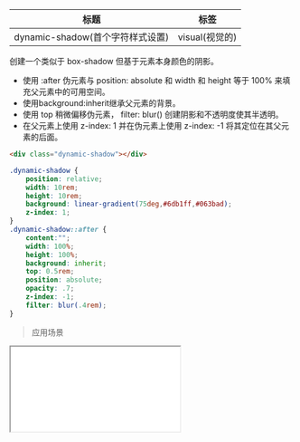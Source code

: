 | 标题                             | 标签           |
| -------------------------------- | -------------- |
| dynamic-shadow(首个字符样式设置) | visual(视觉的) |

创建一个类似于 box-shadow 但基于元素本身颜色的阴影。

* 使用 :after 伪元素与 position: absolute 和 width 和 height 等于 100% 来填充父元素中的可用空间。
* 使用background:inherit继承父元素的背景。
* 使用 top 稍微偏移伪元素， filter: blur() 创建阴影和不透明度使其半透明。
* 在父元素上使用 z-index: 1 并在伪元素上使用 z-index: -1 将其定位在其父元素的后面。

```html
<div class="dynamic-shadow"></div>
```

```css
.dynamic-shadow {
    position: relative;
    width: 10rem;
    height: 10rem;
    background: linear-gradient(75deg,#6db1ff,#063bad);
    z-index: 1;
}
.dynamic-shadow::after {
    content:"";
    width: 100%;
    height: 100%;
    background: inherit;
    top: 0.5rem;
    position: absolute;
    opacity: .7;
    z-index: -1;
    filter: blur(.4rem);
}
```

> 应用场景

<iframe src="codes/css/html/dynamic-shadow.html"></iframe>




